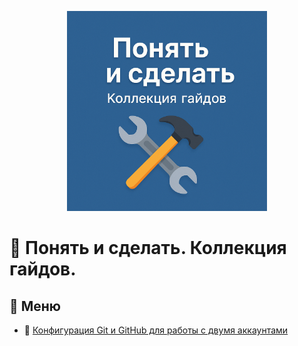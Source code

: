 <p align="center">
  <picture>
    <source media="(prefers-color-scheme: dark)" srcset="understand-and-do.png">
    <img alt="micro-guides" src="understand-and-do.png" width="320">
  </picture>
</p>

# 📘 Понять и сделать. Коллекция гайдов.

## 📖 Меню
- 📜 [Конфигурация Git и GitHub для работы с двумя аккаунтами](docs/two-github-acc/video-cheat-sheet.md)
